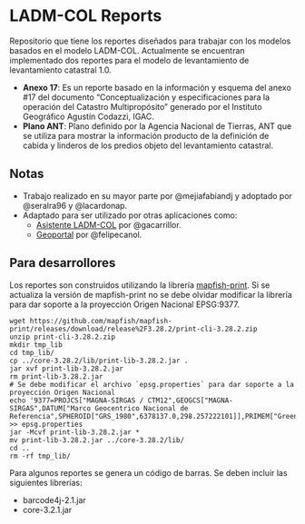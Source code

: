 # LADM-COL Reports

Repositorio que tiene los reportes diseñados para trabajar con los modelos basados en el modelo LADM-COL.
Actualmente se encuentran implementado dos reportes para el modelo de levantamiento de levantamiento catastral 1.0.

- **Anexo 17**: Es un reporte basado en la información y esquema del anexo #17 del documento “Conceptualización y especificaciones para la operación del Catastro Multipropósito” generado por el Instituto Geográfico Agustín Codazzi, IGAC.
- **Plano ANT**: Plano definido por la Agencia Nacional de Tierras, ANT que se utiliza para mostrar la información producto de la definición de cabida y linderos de los predios objeto del levantamiento catastral.

## Notas

- Trabajo realizado en su mayor parte por @mejiafabiandj y adoptado por @seralra96 y @lacardonap.
- Adaptado para ser utilizado por otras aplicaciones como:
  - [Asistente LADM-COL](https://github.com/SwissTierrasColombia/Asistente-LADM-COL) por @gacarrillor.
  - [Geoportal](https://github.com/SwissTierrasColombia/print_server) por @felipecanol.

## Para desarrollores

Los reportes son construidos utilizando la librería [mapfish-print](https://github.com/mapfish/mapfish-print).
Si se actualiza la versión de mapfish-print no se debe olvidar modificar la librería para dar soporte a la proyección Origen Nacional EPSG:9377.

```shell
wget https://github.com/mapfish/mapfish-print/releases/download/release%2F3.28.2/print-cli-3.28.2.zip
unzip print-cli-3.28.2.zip
mkdir tmp_lib
cd tmp_lib/
cp ../core-3.28.2/lib/print-lib-3.28.2.jar .
jar xvf print-lib-3.28.2.jar
rm print-lib-3.28.2.jar
# Se debe modificar el archivo `epsg.properties` para dar soporte a la proyección Origen Nacional
echo '9377=PROJCS["MAGNA-SIRGAS / CTM12",GEOGCS["MAGNA-SIRGAS",DATUM["Marco Geocentrico Nacional de Referencia",SPHEROID["GRS_1980",6378137.0,298.257222101]],PRIMEM["Greenwich",0.0],UNIT["Degree",0.0174532925199433]],PROJECTION["Transverse_Mercator"],PARAMETER["False_Easting",5000000.0],PARAMETER["False_Northing",2000000.0],PARAMETER["Central_Meridian",-73.0],PARAMETER["Scale_Factor",0.9992],PARAMETER["Latitude_Of_Origin",4.0],UNIT["Meter",1.0]]' >> epsg.properties
jar -Mcvf print-lib-3.28.2.jar *
mv print-lib-3.28.2.jar ../core-3.28.2/lib/
cd ..
rm -rf tmp_lib/
```

Para algunos reportes se genera un código de barras.
Se deben incluir las siguientes librerías:
- barcode4j-2.1.jar
- core-3.2.1.jar
